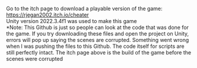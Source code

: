 Go to the itch page to download a playable version of the game: https://rjegan2002.itch.io/cheater  
Unity version 2022.3.4f1 was used to make this game  
*Note: This Github is just so people can look at the code that was done for the game. If you try downloading these files and open the project on Unity, errors will pop up saying the scenes are corrupted. Something went wrong when I was pushing the files to this Github. The code itself for scripts are still perfectly intact. The itch page above is the build of the game before the scenes were corrupted
